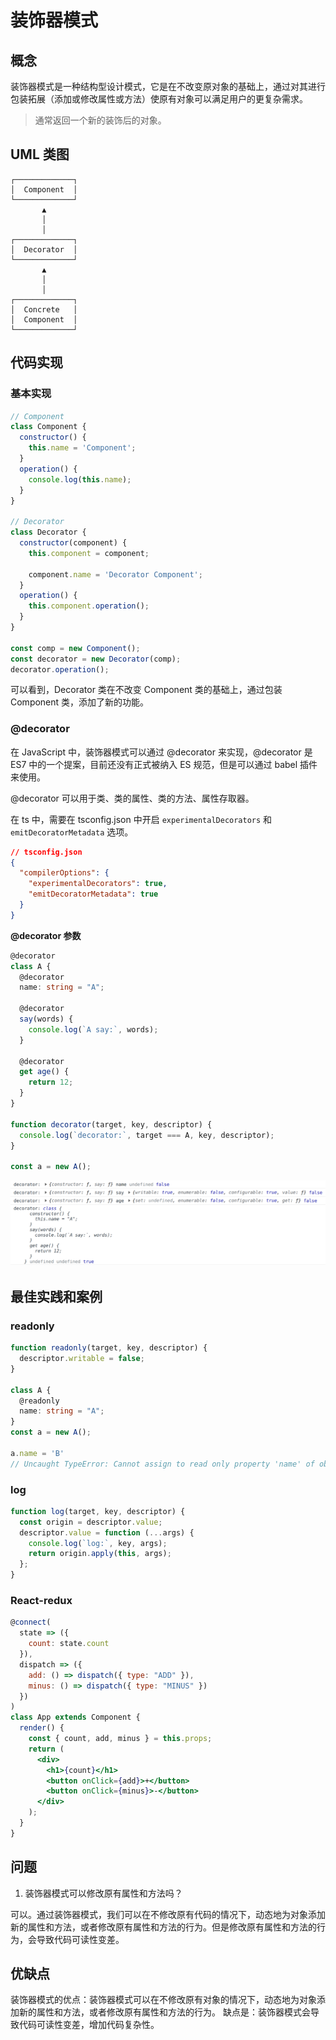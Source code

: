 # 装饰器模式

## 概念

装饰器模式是一种结构型设计模式，它是在不改变原对象的基础上，通过对其进行包装拓展（添加或修改属性或方法）使原有对象可以满足用户的更复杂需求。

> 通常返回一个新的装饰后的对象。

## UML 类图

```
┌─────────────┐
│  Component  │
└─────────────┘
       ▲
       │
       │
┌─────────────┐
│  Decorator  │
└─────────────┘
       ▲
       │
       │
┌─────────────┐
│  Concrete   │
│  Component  │
└─────────────┘
```

## 代码实现

### 基本实现

```js
// Component
class Component {
  constructor() {
    this.name = 'Component';
  }
  operation() {
    console.log(this.name);
  }
}

// Decorator
class Decorator {
  constructor(component) {
    this.component = component;

    component.name = 'Decorator Component';
  }
  operation() {
    this.component.operation();
  }
}

const comp = new Component();
const decorator = new Decorator(comp);
decorator.operation();
```

可以看到，Decorator 类在不改变 Component 类的基础上，通过包装 Component 类，添加了新的功能。

### @decorator

在 JavaScript 中，装饰器模式可以通过 @decorator 来实现，@decorator 是 ES7 中的一个提案，目前还没有正式被纳入 ES 规范，但是可以通过 babel 插件来使用。

@decorator 可以用于类、类的属性、类的方法、属性存取器。

在 ts 中，需要在 tsconfig.json 中开启 `experimentalDecorators` 和 `emitDecoratorMetadata` 选项。


```json
// tsconfig.json
{
  "compilerOptions": {
    "experimentalDecorators": true,
    "emitDecoratorMetadata": true
  }
}
```

**@decorator 参数**

```ts
@decorator
class A {
  @decorator
  name: string = "A";

  @decorator
  say(words) {
    console.log(`A say:`, words);
  }

  @decorator
  get age() {
    return 12;
  }
}

function decorator(target, key, descriptor) {
  console.log(`decorator:`, target === A, key, descriptor);
}

const a = new A();
```

![](imgs/2023-08-05-13-18-13.png)

## 最佳实践和案例

### readonly

```ts
function readonly(target, key, descriptor) {
  descriptor.writable = false;
}

class A {
  @readonly
  name: string = "A";
}
const a = new A();

a.name = 'B' 
// Uncaught TypeError: Cannot assign to read only property 'name' of object '#<A>'
```

### log

```ts
function log(target, key, descriptor) {
  const origin = descriptor.value;
  descriptor.value = function (...args) {
    console.log(`log:`, key, args);
    return origin.apply(this, args);
  };
}
```

### React-redux

```jsx
@connect(
  state => ({
    count: state.count
  }),
  dispatch => ({
    add: () => dispatch({ type: "ADD" }),
    minus: () => dispatch({ type: "MINUS" })
  })
)
class App extends Component {
  render() {
    const { count, add, minus } = this.props;
    return (
      <div>
        <h1>{count}</h1>
        <button onClick={add}>+</button>
        <button onClick={minus}>-</button>
      </div>
    );
  }
}
```

## 问题

1. 装饰器模式可以修改原有属性和方法吗？

可以。通过装饰器模式，我们可以在不修改原有代码的情况下，动态地为对象添加新的属性和方法，或者修改原有属性和方法的行为。但是修改原有属性和方法的行为，会导致代码可读性变差。

## 优缺点

装饰器模式的优点：装饰器模式可以在不修改原有对象的情况下，动态地为对象添加新的属性和方法，或者修改原有属性和方法的行为。
缺点是：装饰器模式会导致代码可读性变差，增加代码复杂性。